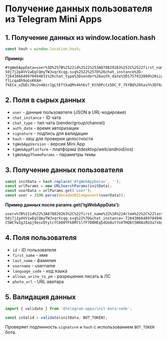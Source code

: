 # Получение данных пользователя из Telegram Mini Apps

## 1. Получение данных из window.location.hash

```javascript
const hash = window.location.hash;
```

**Пример:**
```
#tgWebAppData=user%3D%257B%2522id%2522%253A878829263%252C%2522first_name%2522%253A%2522Artem%2522%252C%2522last_name%2522%253A%2522Anosov%2522%252C%2522username%2522%253A%2522ser_buryat%2522%252C%2522language_code%2522%253A%2522ru%2522%252C%2522allows_write_to_pm%2522%253Atrue%252C%2522photo_url%2522%253A%2522https%253A%255C%252F%255C%252Ft.me%255C%252Fi%255C%252Fuserpic%255C%252F320%255C%252FXAwhFXQYWEUlnm-50j7j2p4VV1wEqlQmyTWJvqrXcqg.svg%2522%257D%26chat_instance%3D-7264386640970494031%26chat_type%3Dsender%26auth_date%3D1757432809%26signature%3D2qLojHstv1-flLcqa8h9oGsKKAH-fkECe_oZbEc70uJo48zr1gLtEftXaQMs4kh6v7_KthDPctx5DC_F_7kYBQ%26hash%3Df6a3d0608dbb7662cfd2b5e6d155e6fb9f9ba0c5182ddc69a5620ac143ec8802&tgWebAppVersion=9.1&tgWebAppPlatform=tdesktop&tgWebAppThemeParams=%7B%22accent_text_color%22%3A%22%236ab2f2%22%2C%22bg_color%22%3A%22%2317212b%22%2C%22bottom_bar_bg_color%22%3A%22%2317212b%22%2C%22button_color%22%3A%22%235288c1%22%2C%22button_text_color%22%3A%22%23ffffff%22%2C%22destructive_text_color%22%3A%22%23ec3942%22%2C%22header_bg_color%22%3A%22%2317212b%22%2C%22hint_color%22%3A%22%23708499%22%2C%22link_color%22%3A%226ab3f3%22%2C%22secondary_bg_color%22%3A%22%23232e3c%22%2C%22section_bg_color%22%3A%22%2317212b%22%2C%22section_header_text_color%22%3A%22%236ab3f3%22%2C%22section_separator_color%22%3A%22%23111921%22%2C%22subtitle_text_color%22%3A%22%23708499%22%2C%22text_color%22%3A%22%23f5f5f5%22%7D
```

## 2. Поля в сырых данных

- `user` - данные пользователя (JSON в URL-кодировке)
- `chat_instance` - ID чата
- `chat_type` - тип чата (sender/group/channel)
- `auth_date` - время авторизации
- `signature` - подпись для валидации
- `hash` - хеш для проверки целостности
- `tgWebAppVersion` - версия Mini App
- `tgWebAppPlatform` - платформа (tdesktop/web/android/ios)
- `tgWebAppThemeParams` - параметры темы

## 3. Получение данных пользователя

```javascript
const initData = hash.replace('#tgWebAppData=', '');
const urlParams = new URLSearchParams(initData);
const userData = urlParams.get('user');
const user = JSON.parse(decodeURIComponent(userData));
```

**Пример данных после params.get('tgWebAppData'):**
```
user=%7B%22id%22%3A878829263%2C%22first_name%22%3A%22Artem%22%2C%22last_name%22%3A%22Anosov%22%2C%22username%22%3A%22ser_buryat%22%2C%22language_code%22%3A%22ru%22%2C%22allows_write_to_pm%22%3Atrue%2C%22photo_url%22%3A%22https%3A%5C%2F%5C%2Ft.me%5C%2Fi%5C%2Fuserpic%5C%2F320%5C%2FXAwhFXQYWEUlnm-50j7j2p4VV1wEqlQmyTWJvqrXcqg.svg%22%7D&chat_instance=-7264386640970494031&chat_type=sender&auth_date=1757437549&signature=4c8zfsuj8EG-CSWCYwIgJIapj9esvQtylcYC600YFk8M71lfF7D0HEq5dUo8utYoXTHQ6t5W8AiRU3a7xbg7AQ&hash=771c7296c8153eb3ddb169489ee3fea0339301dde27a8a46c1ab0631ca13515a
```

## 4. Поля пользователя

- `id` - ID пользователя
- `first_name` - имя
- `last_name` - фамилия
- `username` - username
- `language_code` - код языка
- `allows_write_to_pm` - разрешение писать в ЛС
- `photo_url` - URL аватара

## 5. Валидация данных

```javascript
import { validate } from '@telegram-apps/init-data-node';

const isValid = validate(initData, BOT_TOKEN);
```

Проверяет подлинность `signature` и `hash` с использованием `BOT_TOKEN` бота.
